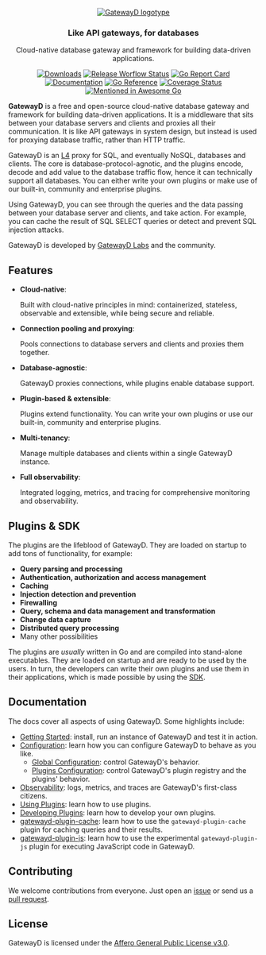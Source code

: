 <p align="center">
    <a href="https://gatewayd.io/">
        <picture>
            <source media="(prefers-color-scheme: dark)" srcset="https://github.com/gatewayd-io/gatewayd/blob/main/assets/gatewayd-logotype-dark.png">
            <img alt="GatewayD logotype" src="https://github.com/gatewayd-io/gatewayd/blob/main/assets/gatewayd-logotype-light.png">
        </picture>
    </a>
    <h3 align="center">Like API gateways, for databases</h3>
    <p align="center">Cloud-native database gateway and framework for building data-driven applications.</p>
</p>

<p align="center">
    <a href="https://github.com/gatewayd-io/gatewayd/releases"><img src="https://img.shields.io/github/v/release/gatewayd-io/gatewayd" alt="Downloads" /></a>
    <a href="https://github.com/gatewayd-io/gatewayd/actions/workflows/release.yaml"><img src="https://img.shields.io/github/actions/workflow/status/gatewayd-io/gatewayd/release.yaml" alt="Release Worflow Status" /></a>
    <a href="https://goreportcard.com/report/github.com/gatewayd-io/gatewayd"><img src="https://goreportcard.com/badge/github.com/gatewayd-io/gatewayd" alt="Go Report Card" /></a>
    <a href="https://docs.gatewayd.io/"><img src="https://img.shields.io/badge/read-docs-brightgreen" alt="Documentation"></a>
    <a href="https://pkg.go.dev/github.com/gatewayd-io/gatewayd"><img src="https://pkg.go.dev/badge/github.com/gatewayd-io/gatewayd.svg" alt="Go Reference"></a>
    <a href="https://coveralls.io/github/gatewayd-io/gatewayd?branch=main"><img src="https://coveralls.io/repos/github/gatewayd-io/gatewayd/badge.svg?branch=main" alt="Coverage Status" /></a>
    <a href="https://awesome-go.com/database-tools/"><img src="https://awesome.re/badge.svg" alt="Mentioned in Awesome Go" /></a>
</p>

**GatewayD** is a free and open-source cloud-native database gateway and framework for building data-driven applications. It is a middleware that sits between your database servers and clients and proxies all their communication. It is like API gateways in system design, but instead is used for proxying database traffic, rather than HTTP traffic.

GatewayD is an [L4](https://en.wikipedia.org/wiki/Transport_layer) proxy for SQL, and eventually NoSQL, databases and clients. The core is database-protocol-agnotic, and the plugins encode, decode and add value to the database traffic flow, hence it can technically support all databases. You can either write your own plugins or make use of our built-in, community and enterprise plugins.

Using GatewayD, you can see through the queries and the data passing between your database server and clients, and take action. For example, you can cache the result of SQL SELECT queries or detect and prevent SQL injection attacks.

GatewayD is developed by [GatewayD Labs](https://gatewayd.io/) and the community.

## Features

- **Cloud-native**:

    Built with cloud-native principles in mind: containerized, stateless, <!--, scalable,--> observable and extensible, while being secure and reliable.

- **Connection pooling and proxying**:

    Pools connections to database servers and clients and proxies them together.

- **Database-agnostic**:

    GatewayD proxies connections, while plugins enable database support.

- **Plugin-based & extensible**:

    Plugins extend functionality. You can write your own plugins or use our built-in, community and enterprise plugins.

- **Multi-tenancy**:

    Manage multiple databases and clients within a single GatewayD instance.

- **Full observability**:

    Integrated logging, metrics, and tracing for comprehensive monitoring and observability.

## Plugins & SDK

The plugins are the lifeblood of GatewayD. They are loaded on startup to add tons of functionality, for example:

- **Query parsing and processing**
- **Authentication, authorization and access management**
- **Caching**
- **Injection detection and prevention**
- **Firewalling**
- **Query, schema and data management and transformation**
- **Change data capture**
- **Distributed query processing**
- Many other possibilities

The plugins are *usually* written in Go and are compiled into stand-alone executables. They are loaded on startup and are ready to be used by the users. In turn, the developers can write their own plugins and use them in their applications, which is made possible by using the [SDK](https://github.com/gatewayd-io/gatewayd-plugin-sdk).

## Documentation

The docs cover all aspects of using GatewayD. Some highlights include:

- [Getting Started](https://docs.gatewayd.io): install, run an instance of GatewayD and test it in action.
- [Configuration](https://docs.gatewayd.io/using-gatewayd/configuration): learn how you can configure GatewayD to behave as you like.
  - [Global Configuration](https://docs.gatewayd.io/using-gatewayd/configuration#global-configuration): control GatewayD's behavior.
  - [Plugins Configuration](https://docs.gatewayd.io/using-gatewayd/configuration#plugins-configuration): control GatewayD's plugin registry and the plugins' behavior.
- [Observability](https://docs.gatewayd.io/using-gatewayd/observability): logs, metrics, and traces are GatewayD's first-class citizens.
- [Using Plugins](https://docs.gatewayd.io/using-plugins/plugins): learn how to use plugins.
- [Developing Plugins](https://docs.gatewayd.io/developing-plugins/plugin-developers-guide): learn how to develop your own plugins.
- [gatewayd-plugin-cache](https://docs.gatewayd.io/plugins/gatewayd-plugin-cache): learn how to use the `gatewayd-plugin-cache` plugin for caching queries and their results.
- [gatewayd-plugin-js](https://docs.gatewayd.io/plugins/gatewayd-plugin-js): learn how to use the experimental `gatewayd-plugin-js` plugin for executing JavaScript code in GatewayD.

## Contributing

We welcome contributions from everyone.<!-- Please read our [contributing guide](https://gatewayd-io.github.io/CONTIBUTING.md) for more details.--> Just open an [issue](https://github.com/gatewayd-io/gatewayd/issues) or send us a [pull request](https://github.com/gatewayd-io/gatewayd/pulls).

## License

GatewayD is licensed under the [Affero General Public License v3.0](https://github.com/gatewayd-io/gatewayd/blob/main/LICENSE).
